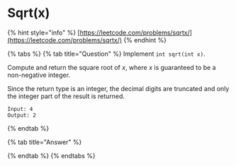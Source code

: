 # Sqrt\(x\)

{% hint style="info" %}
[https://leetcode.com/problems/sqrtx/](https://leetcode.com/problems/sqrtx/)
{% endhint %}

{% tabs %}
{% tab title="Question" %}
Implement `int sqrt(int x)`.

Compute and return the square root of _x_, where _x_ is guaranteed to be a non-negative integer.

Since the return type is an integer, the decimal digits are truncated and only the integer part of the result is returned.

```text
Input: 4
Output: 2
```
{% endtab %}

{% tab title="Answer" %}

{% endtab %}
{% endtabs %}

